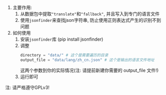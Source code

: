 1. 主要作用:
   1. 从数据包中提取`"translate"`和`"fallback"`, 并且写入到专门的语言文件
   2. 使用`jsonfinder`来查找json字符串, 防止使用正则表达式产生的识别不到问题
2. 如何使用
   1. 安装`jsonfinder`库 (pip install jsonfinder)
   2. 调整
      ```python 
      directory = "data/" # 这个是需要遍历的目录
      output_file = "data/lang/zh_cn.json" # 这个是输出的语言文件地址
      ```
      这两个参数到你的实际情况(注: 请提前新建你需要的 output_file 文件!)
   3. 运行即可

注: 请严格遵守GPLv3!
